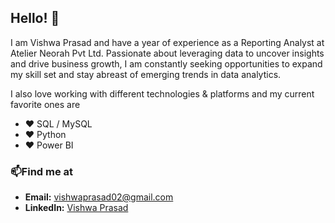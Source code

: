 ## Hello! 👋

I am Vishwa Prasad and have a year of experience as a Reporting Analyst at Atelier Neorah Pvt Ltd. Passionate about leveraging data to uncover insights and drive business growth, I am constantly seeking opportunities to expand my skill set and stay abreast of emerging trends in data analytics.

I also love working with different technologies & platforms and my current favorite ones are

- ❤️ SQL / MySQL
- ❤️ Python
- ❤️ Power BI

### 📫Find me at
- **Email:** [vishwaprasad02@gmail.com](mailto:vishwaprasad02@gmail.com)
- **LinkedIn:** [Vishwa Prasad](https://www.linkedin.com/in/vishwa-prasadbj/)
<!--
**vishwaprasad14/Vishwaprasad14** is a ✨ _special_ ✨ repository because its `README.md` (this file) appears on your GitHub profile.

Here are some ideas to get you started:

- 🔭 I’m currently working on ...
- 🌱 I’m currently learning ...
- 👯 I’m looking to collaborate on ...
- 🤔 I’m looking for help with ...
- 💬 Ask me about ...
- 📫 How to reach me: ...
- 😄 Pronouns: ...
- ⚡ Fun fact: ...
-->
